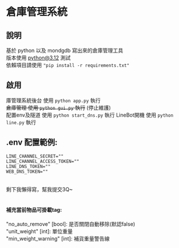 # 倉庫管理系統
## 說明
基於 python 以及 mondgdb 寫出來的倉庫管理工具  
版本使用 python@3.12 測試  
依賴項目請使用 <code>"pip install -r requirements.txt"</code>   
  
## 啟用
庫管理系統後台 使用 <code>python app.py</code> 執行   
~~倉庫管理 使用 <code>python gui.py</code> 執行~~ (停止維護)  
配置env及隧道 使用 <code>python start_dns.py</code> 執行 
LineBot開機 使用 <code>python line.py</code> 執行  
  
## .env 配置範例:  
```
LINE_CHANNEL_SECRET=""
LINE_CHANNEL_ACCESS_TOKEN=""
LINE_DNS_TOKEN=""
WEB_DNS_TOKEN=""
```
<br >
剩下我懶得寫，幫我提交3Q~  
<br><br>

#### 補充當前物品可掛載tag: <br>
"no_auto_remove" [bool]: 是否關閉自動移除(默認false)  
"unit_weight" [int]: 單位重量<br>
"min_weight_warning" [int]: 補貨重量警告線<br>
